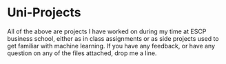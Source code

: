 # Uni-Projects
All of the above are projects I have worked on during my time at ESCP business school, either as in class assignments or as side projects used to get familiar with machine learning. 
If you have any feedback, or have any question on any of the files attached, drop me a line.
